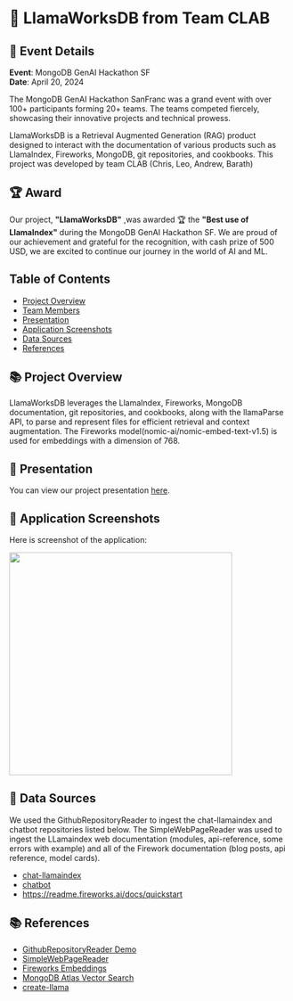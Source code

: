 # 🚀 LlamaWorksDB from Team CLAB

## 📅 Event Details
**Event**: MongoDB GenAI Hackathon SF  
**Date**: April 20, 2024

The MongoDB GenAI Hackathon SanFranc was a grand event with over 100+ participants forming 20+ teams. The teams competed fiercely, showcasing their innovative projects and technical prowess.

LlamaWorksDB is a Retrieval Augmented Generation (RAG) product designed to interact with the documentation of various products such as LlamaIndex, Fireworks, MongoDB, git repositories, and cookbooks. This project was developed by team CLAB (Chris, Leo, Andrew, Barath)

## 🏆 Award

Our project, **"LlamaWorksDB"** ,was awarded 🏆 the  **"Best use of LlamaIndex"**  during the MongoDB GenAI Hackathon SF. We are proud of our achievement and grateful for the recognition, with cash prize of 500 USD, we are excited to continue our journey in the world of AI and ML.

## Table of Contents
- [Project Overview](#project-overview)
- [Team Members](#team-members)
- [Presentation](#presentation)
- [Application Screenshots](#application-screenshots)
- [Data Sources](#data-sources)
- [References](#references)

## 📚 Project Overview

LlamaWorksDB leverages the LlamaIndex, Fireworks, MongoDB documentation, git repositories, and cookbooks, along with the llamaParse API, to parse and represent files for efficient retrieval and context augmentation. The Fireworks model(nomic-ai/nomic-embed-text-v1.5) is used for embeddings with a dimension of 768.

## 🎥 Presentation

You can view our project presentation [here](https://docs.google.com/presentation/d/1Lrh9lr5KSHSxeS6SAg3rC75AUWI0VYrKnUFPUV93jBg/edit?usp=sharing).

## 📸 Application Screenshots

Here is screenshot of the application:

<img src="https://github.com/clab2024/clab/assets/2089311/648f3e62-daa3-4f0b-af78-22c2e64ab525" width="400">

## 📂 Data Sources

We used the GithubRepositoryReader to ingest the chat-llamaindex and chatbot repositories listed below. The SimpleWebPageReader was used to ingest the LLamaindex web documentation (modules, api-reference, some errors with example) and all of the Firework documentation (blog posts, api reference, model cards).
- [chat-llamaindex](https://github.com/run-llama/chat-llamaindex)
- [chatbot](https://github.com/mongodb/chatbot/)
- https://readme.fireworks.ai/docs/quickstart

## 📚 References

- [GithubRepositoryReader Demo](https://docs.llamaindex.ai/en/stable/examples/data_connectors/GithubRepositoryReaderDemo/)
- [SimpleWebPageReader](https://docs.llamaindex.ai/en/stable/examples/data_connectors/WebPageDemo/?h=simplewebpagereader#using-simplewebpagereader)
- [Fireworks Embeddings](https://docs.llamaindex.ai/en/stable/examples/embeddings/fireworks/)
- [MongoDB Atlas Vector Search](https://www.mongodb.com/products/platform/atlas-vector-search)
- [create-llama](https://www.llamaindex.ai/blog/create-llama-a-command-line-tool-to-generate-llamaindex-apps-8f7683021191)
